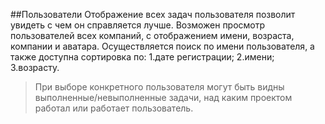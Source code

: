 ##Пользователи
Отображение всех задач пользователя позволит увидеть с чем он справляется лучше.
Возможен просмотр пользователей всех компаний, с отображением имени, возраста, компании и аватара. 
Осуществляется поиск по имени пользователя, а также доступна сортировка по:
1.дате регистрации;
2.имени;
3.возрасту. 

> При выборе конкретного пользователя могут быть видны выполненные/невыполненные задачи, 
над каким проектом работал или работает пользователь. 
